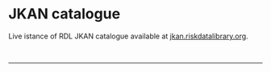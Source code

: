# JKAN catalogue

Live istance of RDL JKAN catalogue available at [jkan.riskdatalibrary.org](https://jkan.riskdatalibrary.org).






<br><hr>
